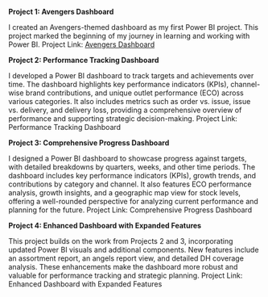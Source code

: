 **Project 1: Avengers Dashboard**

I created an Avengers-themed dashboard as my first Power BI project. This project marked the beginning of my journey in learning and working with Power BI.
Project Link: [Avengers Dashboard](https://shorturl.at/E0s0g)

**Project 2: Performance Tracking Dashboard**

I developed a Power BI dashboard to track targets and achievements over time. The dashboard highlights key performance indicators (KPIs), channel-wise brand contributions, and unique outlet performance (ECO) across various categories. It also includes metrics such as order vs. issue, issue vs. delivery, and delivery loss, providing a comprehensive overview of performance and supporting strategic decision-making.
Project Link: Performance Tracking Dashboard

**Project 3: Comprehensive Progress Dashboard**

I designed a Power BI dashboard to showcase progress against targets, with detailed breakdowns by quarters, weeks, and other time periods. The dashboard includes key performance indicators (KPIs), growth trends, and contributions by category and channel. It also features ECO performance analysis, growth insights, and a geographic map view for stock levels, offering a well-rounded perspective for analyzing current performance and planning for the future.
Project Link: Comprehensive Progress Dashboard

**Project 4: Enhanced Dashboard with Expanded Features**

This project builds on the work from Projects 2 and 3, incorporating updated Power BI visuals and additional components. New features include an assortment report, an angels report view, and detailed DH coverage analysis. These enhancements make the dashboard more robust and valuable for performance tracking and strategic planning.
Project Link: Enhanced Dashboard with Expanded Features
